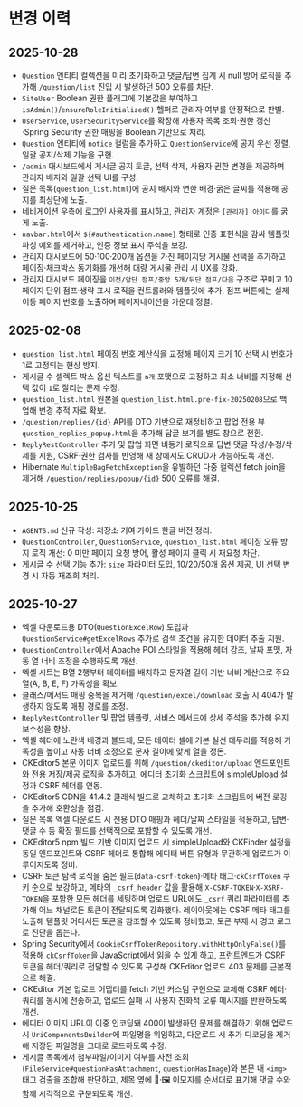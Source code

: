 # 변경 이력

## 2025-10-28
- `Question` 엔티티 컬렉션을 미리 초기화하고 댓글/답변 집계 시 null 방어 로직을 추가해 `/question/list` 진입 시 발생하던 500 오류를 차단.
- `SiteUser` Boolean 권한 플래그에 기본값을 부여하고 `isAdmin()`/`ensureRoleInitialized()` 헬퍼로 관리자 여부를 안정적으로 판별.
- `UserService`, `UserSecurityService`를 확장해 사용자 목록 조회·권한 갱신·Spring Security 권한 매핑을 Boolean 기반으로 처리.
- `Question` 엔티티에 `notice` 컬럼을 추가하고 `QuestionService`에 공지 우선 정렬, 일괄 공지/삭제 기능을 구현.
- `/admin` 대시보드에서 게시글 공지 토글, 선택 삭제, 사용자 권한 변경을 제공하며 관리자 배지와 일괄 선택 UI를 구성.
- 질문 목록(`question_list.html`)에 공지 배지와 연한 배경·굵은 글씨를 적용해 공지를 최상단에 노출.
- 네비게이션 우측에 로그인 사용자를 표시하고, 관리자 계정은 `[관리자] 아이디`를 굵게 노출.
- `navbar.html`에서 `${#authentication.name}` 형태로 인증 표현식을 감싸 템플릿 파싱 예외를 제거하고, 인증 정보 표시 주석을 보강.
- 관리자 대시보드에 50·100·200개 옵션을 가진 페이지당 게시물 선택을 추가하고 페이징·체크박스 동기화를 개선해 대량 게시물 관리 시 UX를 강화.
- 관리자 대시보드 페이징을 `이전/앞단 점프/중앙 5개/뒤단 점프/다음` 구조로 꾸미고 10페이지 단위 점프·생략 표시 로직을 컨트롤러와 템플릿에 추가, 점프 버튼에는 실제 이동 페이지 번호를 노출하며 페이지네이션을 가운데 정렬.

## 2025-02-08
- `question_list.html` 페이징 번호 계산식을 교정해 페이지 크기 10 선택 시 번호가 1로 고정되는 현상 방지.
- 게시글 수 셀렉트 박스 옵션 텍스트를 `n개` 포맷으로 고정하고 최소 너비를 지정해 선택 값이 `1`로 잘리는 문제 수정.
- `question_list.html` 원본을 `question_list.html.pre-fix-20250208`으로 백업해 변경 추적 자료 확보.
- `/question/replies/{id}` API를 DTO 기반으로 재정비하고 팝업 전용 뷰 `question_replies_popup.html`을 추가해 답글 보기를 별도 창으로 전환.
- `ReplyRestController` 추가 및 팝업 화면 비동기 로직으로 답변·댓글 작성/수정/삭제를 지원, CSRF·권한 검사를 반영해 새 창에서도 CRUD가 가능하도록 개선.
- Hibernate `MultipleBagFetchException`을 유발하던 다중 컬렉션 fetch join을 제거해 `/question/replies/popup/{id}` 500 오류를 해결.


## 2025-10-25
- `AGENTS.md` 신규 작성: 저장소 기여 가이드 한글 버전 정리.
- `QuestionController`, `QuestionService`, `question_list.html` 페이징 오류 방지 로직 개선: 0 미만 페이지 요청 방어, 활성 페이지 클릭 시 재요청 차단.
- 게시글 수 선택 기능 추가: `size` 파라미터 도입, 10/20/50개 옵션 제공, UI 선택 변경 시 자동 재조회 처리.

## 2025-10-27
- 엑셀 다운로드용 DTO(`QuestionExcelRow`) 도입과 `QuestionService#getExcelRows` 추가로 검색 조건을 유지한 데이터 추출 지원.
- `QuestionController`에서 Apache POI 스타일을 적용해 헤더 강조, 날짜 포맷, 자동 열 너비 조정을 수행하도록 개선.
- 엑셀 시트는 B열 2행부터 데이터를 배치하고 문자열 길이 기반 너비 계산으로 주요 열(A, B, E, F) 가독성을 확보.
- 클래스/메서드 매핑 중복을 제거해 `/question/excel/download` 호출 시 404가 발생하지 않도록 매핑 경로를 조정.
- `ReplyRestController` 및 팝업 템플릿, 서비스 메서드에 상세 주석을 추가해 유지보수성을 향상.
- 엑셀 헤더에 노란색 배경과 볼드체, 모든 데이터 셀에 기본 실선 테두리를 적용해 가독성을 높이고 자동 너비 조정으로 문자 길이에 맞게 열을 정돈.
- CKEditor5 본문 이미지 업로드를 위해 `/question/ckeditor/upload` 엔드포인트와 전용 저장/제공 로직을 추가하고, 에디터 초기화 스크립트에 simpleUpload 설정과 CSRF 헤더를 연동.
- CKEditor5 CDN을 41.4.2 클래식 빌드로 교체하고 초기화 스크립트에 버전 로깅을 추가해 호환성을 점검.
- 질문 목록 엑셀 다운로드 시 전용 DTO 매핑과 헤더/날짜 스타일을 적용하고, 답변·댓글 수 등 확장 필드를 선택적으로 포함할 수 있도록 개선.
- CKEditor5 npm 빌드 기반 이미지 업로드 시 simpleUpload와 CKFinder 설정을 동일 엔드포인트와 CSRF 헤더로 통합해 에디터 버튼 유형과 무관하게 업로드가 이루어지도록 정비.
- CSRF 토큰 탐색 로직을 숨은 필드(`data-csrf-token`)·메타 태그·`ckCsrfToken` 쿠키 순으로 보강하고, 메타의 `_csrf_header` 값을 활용해 `X-CSRF-TOKEN`·`X-XSRF-TOKEN`을 포함한 모든 헤더를 세팅하며 업로드 URL에도 `_csrf` 쿼리 파라미터를 추가해 어느 채널로든 토큰이 전달되도록 강화했다. 레이아웃에는 CSRF 메타 태그를 노출해 템플릿 어디서든 토큰을 참조할 수 있도록 정비했고, 토큰 부재 시 경고 로그로 진단을 돕는다.
- Spring Security에서 `CookieCsrfTokenRepository.withHttpOnlyFalse()`를 적용해 `ckCsrfToken`을 JavaScript에서 읽을 수 있게 하고, 프런트엔드가 CSRF 토큰을 헤더/쿼리로 전달할 수 있도록 구성해 CKEditor 업로드 403 문제를 근본적으로 해결.
- CKEditor 기본 업로드 어댑터를 fetch 기반 커스텀 구현으로 교체해 CSRF 헤더·쿼리를 동시에 전송하고, 업로드 실패 시 사용자 친화적 오류 메시지를 반환하도록 개선.
- 에디터 이미지 URL이 이중 인코딩돼 400이 발생하던 문제를 해결하기 위해 업로드 시 `UriComponentsBuilder`에 파일명을 위임하고, 다운로드 시 추가 디코딩을 제거해 저장된 파일명을 그대로 로드하도록 수정.
- 게시글 목록에서 첨부파일/이미지 여부를 사전 조회(`FileService#questionHasAttachment`, `questionHasImage`)와 본문 내 `<img>` 태그 검출을 조합해 판단하고, 제목 옆에 💾·🖼️ 이모지를 순서대로 표기해 댓글 수와 함께 시각적으로 구분되도록 개선.
